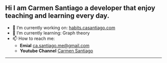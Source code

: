 
## Hi I am Carmen Santiago a developer that enjoy teaching and learning every day.

- 🔭 I’m currently working on: [habits.casantiago.com](https://habits.casantiago.com/)
- 🌱 I’m currently learning: Graph theory
- 📫 How to reach me: 
  - **Emial** ca.santiago.me@gmail.com 
  - **Youtube Channel**  [Carmen Santiago](https://www.youtube.com/@casantiago)
----
